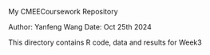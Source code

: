 My CMEECoursework Repository

Author: Yanfeng Wang
Date: Oct 25th 2024

This directory contains R code, data and results for Week3


